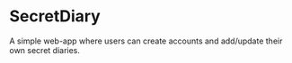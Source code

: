 # SecretDiary
A simple web-app where users can create accounts and add/update their own secret diaries.
